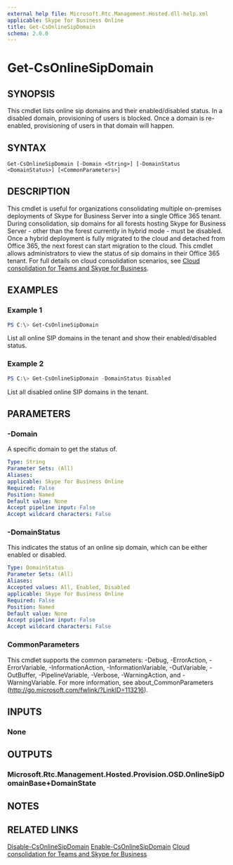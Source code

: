 ```yaml
---
external help file: Microsoft.Rtc.Management.Hosted.dll-help.xml
applicable: Skype for Business Online
title: Get-CsOnlineSipDomain
schema: 2.0.0
---
```


# Get-CsOnlineSipDomain

## SYNOPSIS
This cmdlet lists online sip domains and their enabled/disabled status. In a disabled domain, provisioning of users is blocked. Once a domain is re-enabled, provisioning of users in that domain will happen.  

## SYNTAX

```
Get-CsOnlineSipDomain [-Domain <String>] [-DomainStatus <DomainStatus>] [<CommonParameters>]
```

## DESCRIPTION
This cmdlet is useful for organizations consolidating multiple on-premises deployments of Skype for Business Server into a single Office 365 tenant. During consolidation, sip domains for all forests hosting Skype for Business Server - other than the forest currently in hybrid mode -  must be disabled. Once a hybrid deployment is fully migrated to the cloud and detached from Office 365, the next forest can start migration to the cloud. This cmdlet allows administrators to view the status of  sip domains in their Office 365 tenant. For full details on cloud consolidation scenarios, see [Cloud consolidation for Teams and Skype for Business](https://docs.microsoft.com/skypeforbusiness/hybrid/cloud-consolidation).

## EXAMPLES

### Example 1
```powershell
PS C:\> Get-CsOnlineSipDomain
```

List all online SIP domains in the tenant and show their enabled/disabled status.

### Example 2
```powershell
PS C:\> Get-CsOnlineSipDomain -DomainStatus Disabled
```

List all disabled online SIP domains in the tenant.

## PARAMETERS

### -Domain
A specific domain to get the status of.

```yaml
Type: String
Parameter Sets: (All)
Aliases:
applicable: Skype for Business Online
Required: False
Position: Named
Default value: None
Accept pipeline input: False
Accept wildcard characters: False
```


### -DomainStatus
This indicates the status of an online sip domain, which can be either enabled or disabled.

```yaml
Type: DomainStatus
Parameter Sets: (All)
Aliases:
Accepted values: All, Enabled, Disabled
applicable: Skype for Business Online
Required: False
Position: Named
Default value: None
Accept pipeline input: False
Accept wildcard characters: False
```


### CommonParameters
This cmdlet supports the common parameters: -Debug, -ErrorAction, -ErrorVariable, -InformationAction, -InformationVariable, -OutVariable, -OutBuffer, -PipelineVariable, -Verbose, -WarningAction, and -WarningVariable.
For more information, see about_CommonParameters (http://go.microsoft.com/fwlink/?LinkID=113216).

## INPUTS

### None

## OUTPUTS

### Microsoft.Rtc.Management.Hosted.Provision.OSD.OnlineSipDomainBase+DomainState
## NOTES

## RELATED LINKS

[Disable-CsOnlineSipDomain](Disable-CsOnlineSipDomain.md)
[Enable-CsOnlineSipDomain](Enable-CsOnlineSipDomain.md) 
[Cloud consolidation for Teams and Skype for Business](https://docs.microsoft.com/en-us/skypeforbusiness/hybrid/cloud-consolidation)
